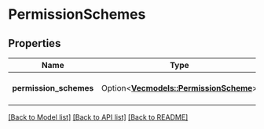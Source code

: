 # PermissionSchemes

## Properties

Name | Type | Description | Notes
------------ | ------------- | ------------- | -------------
**permission_schemes** | Option<[**Vec<models::PermissionScheme>**](PermissionScheme.md)> | Permission schemes list. | [optional][readonly]

[[Back to Model list]](../README.md#documentation-for-models) [[Back to API list]](../README.md#documentation-for-api-endpoints) [[Back to README]](../README.md)


